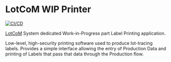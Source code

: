 # LotCoM WIP Printer

[![CI/CD](https://github.com/LotCoM/LotCoM-printer/actions/workflows/cicd.yml/badge.svg)](https://github.com/LotCoM/LotCoM-printer/actions/workflows/cicd.yml)

[LotCoM](https://github.com/LotCoM) System dedicated Work-in-Progress part Label Printing application.

Low-level, high-security printing software used to produce lot-tracing labels. Provides a simple interface allowing the entry of Production Data and printing of Labels that pass that data through the Production flow. 
